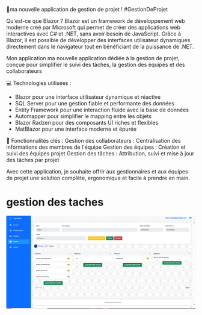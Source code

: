 🚀ma nouvelle application de gestion de projet ! #GestionDeProjet

Qu'est-ce que Blazor ?
Blazor est un framework de développement web moderne créé par Microsoft qui permet de créer des applications web interactives avec C# et .NET, sans avoir besoin de JavaScript. Grâce à Blazor, il est possible de développer des interfaces utilisateur dynamiques directement dans le navigateur tout en bénéficiant de la puissance de .NET.

Mon application
ma nouvelle application dédiée à la gestion de projet, conçue pour simplifier le suivi des tâches, la gestion des équipes et des collaborateurs

💻 Technologies utilisées :
- Blazor pour une interface utilisateur dynamique et réactive
- SQL Server pour une gestion fiable et performante des données
- Entity Framework pour une interaction fluide avec la base de données
- Automapper pour simplifier le mapping entre les objets
- Blazor Radzen pour des composants UI riches et flexibles
- MatBlazor pour une interface moderne et épurée

🎯 Fonctionnalités clés :
Gestion des collaborateurs : Centralisation des informations des membres de l'équipe
Gestion des équipes : Création et suivi des équipes projet
Gestion des tâches : Attribution, suivi et mise à jour des tâches par projet

Avec cette application, je souhaite offrir aux gestionnaires et aux équipes de projet une solution complète, ergonomique et facile à prendre en main.

# gestion des taches

![Description](assets/gestionTaches.PNG)